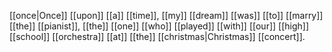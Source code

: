[[once|Once]] [[upon]] [[a]] [[time]], [[my]] [[dream]] [[was]] [[to]] [[marry]] [[the]] [[pianist]], [[the]] [[one]] [[who]] [[played]] [[with]] [[our]] [[high]] [[school]] [[orchestra]] [[at]] [[the]] [[christmas|Christmas]] [[concert]].
